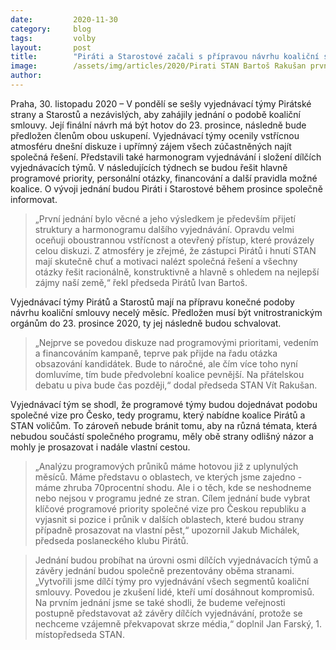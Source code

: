 ```yaml
---
date:         2020-11-30
category:     blog
tags:         volby 
layout:       post
title:        "Piráti a Starostové začali s přípravou návrhu koaliční smlouvy. Dnes zveřejnili harmonogram jednání i členy týmů"
image:        /assets/img/articles/2020/Pirati STAN Bartoš Rakušan prvni TZ koalice.JPG
author:       
---
```




Praha, 30. listopadu 2020 – V pondělí se sešly vyjednávací týmy Pirátské strany a Starostů a nezávislých, aby zahájily jednání o podobě koaliční smlouvy. Její finální návrh má být hotov do 23. prosince, následně bude předložen členům obou uskupení. Vyjednávací týmy ocenily vstřícnou atmosféru dnešní diskuze i upřímný zájem všech zúčastněných najít společná řešení. Představili také harmonogram vyjednávání i složení dílčích vyjednávacích týmů. V následujících týdnech se budou řešit hlavně programové priority, personální otázky, financování a další pravidla možné koalice. O vývoji jednání budou Piráti i Starostové během prosince společně informovat.

> „První jednání bylo věcné a jeho výsledkem je především přijetí struktury a harmonogramu dalšího vyjednávání. Opravdu velmi oceňuji oboustrannou vstřícnost a otevřený přístup, které provázely celou diskuzi. Z atmosféry je zřejmé, že zástupci Pirátů i hnutí STAN mají skutečně chuť a motivaci nalézt společná řešení a všechny otázky řešit racionálně, konstruktivně a hlavně s ohledem na nejlepší zájmy naší země,“ řekl předseda Pirátů Ivan Bartoš. 

Vyjednávací týmy Pirátů a Starostů mají na přípravu konečné podoby návrhu koaliční smlouvy necelý měsíc. Předložen musí být vnitrostranickým orgánům do 23. prosince 2020, ty jej následně budou schvalovat.

> „Nejprve se povedou diskuze nad programovými prioritami, vedením a financováním kampaně, teprve pak přijde na řadu otázka obsazování kandidátek. Bude to náročné, ale čím více toho nyní domluvíme, tím bude předvolební koalice pevnější. Na přátelskou debatu u piva bude čas později,“ dodal předseda STAN Vít Rakušan.

Vyjednávací tým se shodl, že programové týmy budou dojednávat podobu společné vize pro Česko, tedy programu, který nabídne koalice Pirátů a STAN voličům. To zároveň nebude bránit tomu, aby na různá témata, která nebudou součástí společného programu, měly obě strany odlišný názor a mohly je prosazovat i nadále vlastní cestou.

> „Analýzu programových průniků máme hotovou již z uplynulých měsíců. Máme představu o oblastech, ve kterých jsme zajedno - máme zhruba 70procentní shodu. Ale i o těch, kde se neshodneme nebo nejsou v programu jedné ze stran. Cílem jednání bude vybrat klíčové programové priority společné vize pro Českou republiku a vyjasnit si pozice i průnik v dalších oblastech, které budou strany případně prosazovat na vlastní pěst,“ upozornil Jakub Michálek, předseda poslaneckého klubu Pirátů.

> Jednání budou probíhat na úrovni osmi dílčích vyjednávacích týmů a závěry jednání budou společně prezentovány oběma stranami. „Vytvořili jsme dílčí týmy pro vyjednávání všech segmentů koaliční smlouvy. Povedou je zkušení lidé, kteří umí dosáhnout kompromisů. Na prvním jednání jsme se také shodli, že budeme veřejnosti postupně představovat až závěry dílčích vyjednávání, protože se nechceme vzájemně překvapovat skrze média,“ doplnil Jan Farský, 1. místopředseda STAN.

